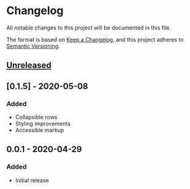 # Changelog

All notable changes to this project will be documented in this file.

The format is based on [Keep a Changelog](https://keepachangelog.com/en/1.0.0/), and this project
adheres to [Semantic Versioning](https://semver.org/spec/v2.0.0.html).

## [Unreleased]

## [0.1.5] - 2020-05-08
### Added
- Collapsible rows
- Styling improvements
- Accessible markup

## 0.0.1 - 2020-04-29
### Added
- Initial release

[Unreleased]: https://github.com/manifoldco/manifold-invoices/compare/v0.0.1...HEAD
